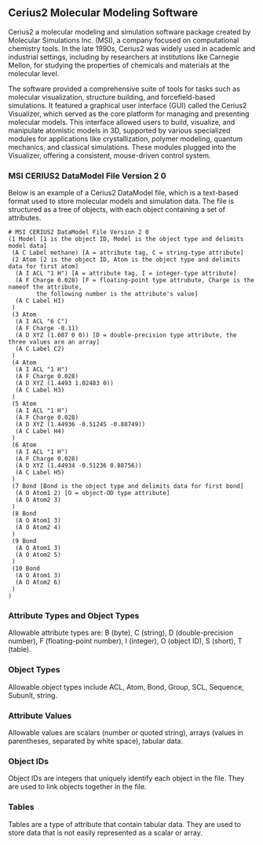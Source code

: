 ## Cerius2 Molecular Modeling Software

Cerius2 a molecular modeling and simulation software package created by Molecular Simulations Inc. (MSI), a company focused on computational chemistry tools. In the late 1990s, Cerius2 was widely used in academic and industrial settings, including by researchers at institutions like Carnegie Mellon, for studying the properties of chemicals and materials at the molecular level.

The software provided a comprehensive suite of tools for tasks such as molecular visualization, structure building, and forcefield-based simulations. It featured a graphical user interface (GUI) called the Cerius2 Visualizer, which served as the core platform for managing and presenting molecular models. This interface allowed users to build, visualize, and manipulate atomistic models in 3D, supported by various specialized modules for applications like crystallization, polymer modeling, quantum mechanics, and classical simulations. These modules plugged into the Visualizer, offering a consistent, mouse-driven control system.

###  MSI CERIUS2 DataModel File Version 2 0
Below is an example of a Cerius2 DataModel file, which is a text-based format used to store molecular models and simulation data. The file is structured as a tree of objects, with each object containing a set of attributes.
```
# MSI CERIUS2 DataModel File Version 2 0
(1 Model [1 is the object ID, Model is the object type and delimits model data]
 (A C Label methane) [A = attribute tag, C = string-type attribute]
 (2 Atom [2 is the object ID, Atom is the object type and delimits data for first atom]
  (A I ACL "1 H") [A = attribute tag, I = integer-type attribute]
  (A F Charge 0.028) [F = floating-point type attrubute, Charge is the nameof the attribute, 
		the following number is the attribute's value]
  (A C Label H1)
 )
 (3 Atom
  (A I ACL "6 C")
  (A F Charge -0.11)
  (A D XYZ (1.087 0 0)) [D = double-precision type attribute, the three values are an array]
  (A C Label C2)
 )
 (4 Atom
  (A I ACL "1 H")
  (A F Charge 0.028)
  (A D XYZ (1.4493 1.02483 0))
  (A C Label H3)
 )
 (5 Atom
  (A I ACL "1 H")
  (A F Charge 0.028)
  (A D XYZ (1.44936 -0.51245 -0.88749))
  (A C Label H4)
 )
 (6 Atom
  (A I ACL "1 H")
  (A F Charge 0.028)
  (A D XYZ (1.44934 -0.51236 0.88756))
  (A C Label H5)
 )
 (7 Bond [Bond is the object type and delimits data for first bond]
  (A O Atom1 2) [O = object-OD type attribute]
  (A O Atom2 3)
 )
 (8 Bond
  (A O Atom1 3)
  (A O Atom2 4)
 )
 (9 Bond
  (A O Atom1 3)
  (A O Atom2 5)
 )
 (10 Bond
  (A O Atom1 3)
  (A O Atom2 6)
 )
)
```
### Attribute Types and Object Types
Allowable attribute types are: B (byte), C (string), D (double-precision number), F (floating-point number), I (integer), O (object ID), S (short), T (table).

### Object Types
Allowable object types include ACL, Atom, Bond, Group, SCL, Sequence, Subunit, string.

### Attribute Values
Allowable values are scalars (number or quoted string), arrays (values in parentheses, separated by white space), tabular data.

### Object IDs
Object IDs are integers that uniquely identify each object in the file. They are used to link objects together in the file.

### Tables
Tables are a type of attribute that contain tabular data. They are used to store data that is not easily represented as a scalar or array.

